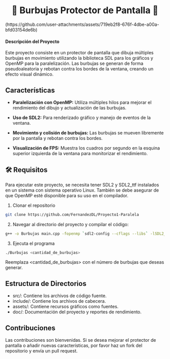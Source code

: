 <h1 align="center">
 🫧 Burbujas Protector de Pantalla 🫧 
</h1>
(https://github.com/user-attachments/assets/719eb2f8-676f-4dbe-a00a-bfd03154de6b)



#### Descripción del Proyecto
Este proyecto consiste en un protector de pantalla que dibuja múltiples burbujas en movimiento utilizando la biblioteca SDL para los gráficos y OpenMP para la paralelización. Las burbujas se generan de forma pseudoaleatoria y rebotan contra los bordes de la ventana, creando un efecto visual dinámico.

## Características

- **Paralelización con OpenMP:** Utiliza múltiples hilos para mejorar el rendimiento del dibujo y actualización de las burbujas.

- **Uso de SDL2:** Para renderizado gráfico y manejo de eventos de la ventana.

- **Movimiento y colisión de burbujas:** Las burbujas se mueven libremente por la pantalla y rebotan contra los bordes.

- **Visualización de FPS:** Muestra los cuadros por segundo en la esquina superior izquierda de la ventana para monitorizar el rendimiento.


## 🛠️ Requisitos
Para ejecutar este proyecto, se necesita tener SDL2 y SDL2_ttf instalados en un sistema con sistema operativo Linux. También se debe asegurar de que OpenMP esté disponible para su uso en el compilador.

1. Clonar el repositorio

```bash
git clone https://github.com/FernandezDL/Proyecto1-Paralela
```

2. Navegar al directorio del proyecto y compilar el código:

```bash
g++ -o Burbujas main.cpp -fopenmp `sdl2-config --cflags --libs` -lSDL2_ttf
```

3. Ejecuta el programa

```bash
./Burbujas <cantidad_de_burbujas>
```
Reemplaza <cantidad_de_burbujas> con el número de burbujas que deseas generar.


## Estructura de Directorios

- src/: Contiene los archivos de código fuente.
- include/: Contiene los archivos de cabecera.
- assets/: Contiene recursos gráficos como fuentes.
- doc/: Documentación del proyecto y reportes de rendimiento.


## Contribuciones
Las contribuciones son bienvenidas. Si se desea mejorar el protector de pantalla o añadir nuevas características, por favor haz un fork del repositorio y envía un pull request.
